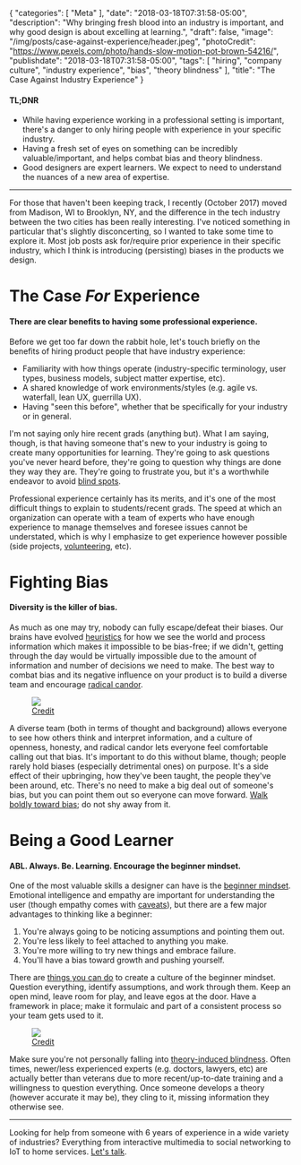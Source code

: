 {
   "categories": [
      "Meta"
   ],
   "date": "2018-03-18T07:31:58-05:00",
   "description": "Why bringing fresh blood into an industry is important, and why good design is about excelling at learning.",
   "draft": false,
   "image": "/img/posts/case-against-experience/header.jpeg",
   "photoCredit": "https://www.pexels.com/photo/hands-slow-motion-pot-brown-54216/",
   "publishdate": "2018-03-18T07:31:58-05:00",
   "tags": [
      "hiring",
      "company culture",
      "industry experience",
      "bias",
      "theory blindness"
   ],
   "title": "The Case Against Industry Experience"
}

<div class="tldnr">
  <h4>TL;DNR</h4>
  <ul>
    <li>While having experience working in a professional setting is important, there's a danger to only hiring people with experience in your specific industry.</li>
    <li>Having a fresh set of eyes on something can be incredibly valuable/important, and helps combat bias and theory blindness.</li>
    <li>Good designers are expert learners. We expect to need to understand the nuances of a new area of expertise.</li>
  </ul>
</div>

---

For those that haven't been keeping track, I recently (October 2017) moved from Madison, WI to Brooklyn, NY, and the difference in the tech industry between the two cities has been really interesting. I've noticed something in particular that's slightly disconcerting, so I wanted to take some time to explore it. Most job posts ask for/require prior experience in their specific industry, which I think is introducing (persisting) biases in the products we design.

# The Case <em>For</em> Experience <a name="case-for" href="#case-for"><i class="ion-link"></i></a>
#### There are clear benefits to having some professional experience.

Before we get too far down the rabbit hole, let's touch briefly on the benefits of hiring product people that have industry experience:

* Familiarity with how things operate (industry-specific terminology, user types, business models, subject matter expertise, etc).
* A shared knowledge of work environments/styles (e.g. agile vs. waterfall, lean UX, guerrilla UX).
* Having "seen this before", whether that be specifically for your industry or in general.

I'm not saying only hire recent grads (anything but). What I am saying, though, is that having someone that's new to your industry is going to create many opportunities for learning. They're going to ask questions you've never heard before, they're going to question why things are done they way they are. They're going to frustrate you, but it's a worthwhile endeavor to avoid [blind spots](https://en.wikipedia.org/wiki/Bias_blind_spot).

Professional experience certainly has its merits, and it's one of the most difficult things to explain to students/recent grads. The speed at which an organization can operate with a team of experts who have enough experience to manage themselves and foresee issues cannot be understated, which is why I emphasize to get experience however possible (side projects, [volunteering](https://www.codeforamerica.org/), etc).

# Fighting Bias <a name="bias" href="#bias"><i class="ion-link"></i></a>
#### Diversity is the killer of bias.

As much as one may try, nobody can fully escape/defeat their biases. Our brains have evolved [heuristics](https://en.wikipedia.org/wiki/Heuristic#Theorized_psychological_heuristics) for how we see the world and process information which makes it impossible to be bias-free; if we didn't, getting through the day would be virtually impossible due to the amount of information and number of decisions we need to make. The best way to combat bias and its negative influence on your product is to build a diverse team and encourage [radical candor](https://www.radicalcandor.com/about-radical-candor/).

<figure>
<img src="https://jamesclear.com/wp-content/uploads/2015/09/availability-heuristic-960x640.jpg" />
<figcaption><a href="https://jamesclear.com/common-mental-errors">Credit</a></figcaption>
</figure>

A diverse team (both in terms of thought and background) allows everyone to see how others think and interpret information, and a culture of openness, honesty, and radical candor lets everyone feel comfortable calling out that bias. It's important to do this without blame, though; people rarely hold biases (especially detrimental ones) on purpose. It's a side effect of their upbringing, how they've been taught, the people they've been around, etc. There's no need to make a big deal out of someone's bias, but you can point them out so everyone can move forward. [Walk boldly toward bias](https://www.ted.com/talks/verna_myers_how_to_overcome_our_biases_walk_boldly_toward_them); do not shy away from it.

# Being a Good Learner <a name="good-learner" href="#good-learner"><i class="ion-link"></i></a>
#### ABL. Always. Be. Learning. Encourage the beginner mindset.

One of the most valuable skills a designer can have is the [beginner mindset](https://open.buffer.com/no-idea/). Emotional intelligence and empathy are important for understanding the user (though empathy comes with [caveats](https://hbr.org/2016/01/the-limits-of-empathy)), but there are a few major advantages to thinking like a beginner:

1. You're always going to be noticing assumptions and pointing them out.
2. You're less likely to feel attached to anything you make.
3. You're more willing to try new things and embrace failure.
4. You'll have a bias toward growth and pushing yourself.

There are [things you can do](https://www.unstuck.com/advice/6-tips-cultivate-beginners-mind/) to create a culture of the beginner mindset. Question everything, identify assumptions, and work through them. Keep an open mind, leave room for play, and leave egos at the door. Have a framework in place; make it formulaic and part of a consistent process so your team gets used to it.

<figure>
<img src="/img/posts/case-against-experience/beginner.jpg" />
<figcaption><a href="https://www.pexels.com/photo/selective-focus-photo-of-chess-set-860377/">Credit</a></figcaption>
</figure>

Make sure you're not personally falling into [theory-induced blindness](http://sites.psu.edu/academy/2017/03/19/theory-induced-blindness/). Often times, newer/less experienced experts (e.g. doctors, lawyers, etc) are actually better than veterans due to more recent/up-to-date training and a willingness to question everything. Once someone develops a theory (however accurate it may be), they cling to it, missing information they otherwise see.

---

Looking for help from someone with 6 years of experience in a wide variety of industries? Everything from interactive multimedia to social networking to IoT to home services. [Let's talk](mailto:hello@bradorego.com).

